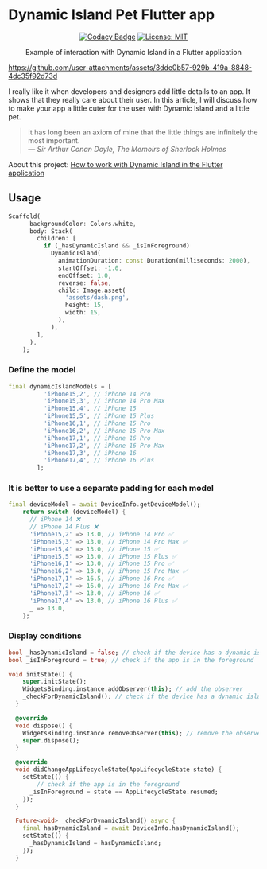 # Dynamic Island Pet Flutter app

<div align="center">

  [![Codacy Badge](https://app.codacy.com/project/badge/Grade/0084a6637dab4330be86c666f10c2606)](https://app.codacy.com/gh/khlebobul/dynamic_island_pet/dashboard?utm_source=gh&utm_medium=referral&utm_content=&utm_campaign=Badge_grade) [![License: MIT](https://img.shields.io/badge/License-MIT-yellow.svg)](https://opensource.org/licenses/MIT)

  <p>Example of interaction with Dynamic Island in a Flutter application</p>

</div>


https://github.com/user-attachments/assets/3dde0b57-929b-419a-8848-4dc35f92d73d

I really like it when developers and designers add little details to an app. It shows that they really care about their user. In this article, I will discuss how to make your app a little cuter for the user with Dynamic Island and a little pet.

> It has long been an axiom of mine that the little things are infinitely the most important.  
> — *Sir Arthur Conan Doyle, The Memoirs of Sherlock Holmes*

About this project: [How to work with Dynamic Island in the Flutter application](https://medium.com/@khlebobul/how-to-work-with-dynamic-island-in-the-flutter-application-89851b0d9887)

## Usage

```dart
Scaffold(
      backgroundColor: Colors.white,
      body: Stack(
        children: [
          if (_hasDynamicIsland && _isInForeground)
            DynamicIsland(
              animationDuration: const Duration(milliseconds: 2000),
              startOffset: -1.0,
              endOffset: 1.0,
              reverse: false,
              child: Image.asset(
                'assets/dash.png',
                height: 15,
                width: 15,
              ),
            ),
        ],
      ),
    );
```

### Define the model
```dart
final dynamicIslandModels = [
          'iPhone15,2', // iPhone 14 Pro
          'iPhone15,3', // iPhone 14 Pro Max
          'iPhone15,4', // iPhone 15
          'iPhone15,5', // iPhone 15 Plus
          'iPhone16,1', // iPhone 15 Pro
          'iPhone16,2', // iPhone 15 Pro Max
          'iPhone17,1', // iPhone 16 Pro
          'iPhone17,2', // iPhone 16 Pro Max
          'iPhone17,3', // iPhone 16
          'iPhone17,4', // iPhone 16 Plus
        ];
```

### It is better to use a separate padding for each model
```dart
final deviceModel = await DeviceInfo.getDeviceModel();
    return switch (deviceModel) {
      // iPhone 14 ❌
      // iPhone 14 Plus ❌
      'iPhone15,2' => 13.0, // iPhone 14 Pro ✅
      'iPhone15,3' => 13.0, // iPhone 14 Pro Max ✅
      'iPhone15,4' => 13.0, // iPhone 15 ✅
      'iPhone15,5' => 13.0, // iPhone 15 Plus ✅
      'iPhone16,1' => 13.0, // iPhone 15 Pro ✅
      'iPhone16,2' => 13.0, // iPhone 15 Pro Max ✅
      'iPhone17,1' => 16.5, // iPhone 16 Pro ✅
      'iPhone17,2' => 16.0, // iPhone 16 Pro Max ✅
      'iPhone17,3' => 13.0, // iPhone 16 ✅
      'iPhone17,4' => 13.0, // iPhone 16 Plus ✅
      _ => 13.0,
    };
```
### Display conditions
```dart
bool _hasDynamicIsland = false; // check if the device has a dynamic island
bool _isInForeground = true; // check if the app is in the foreground

void initState() {
    super.initState();
    WidgetsBinding.instance.addObserver(this); // add the observer
    _checkForDynamicIsland(); // check if the device has a dynamic island
  }

  @override
  void dispose() {
    WidgetsBinding.instance.removeObserver(this); // remove the observer
    super.dispose();
  }

  @override
  void didChangeAppLifecycleState(AppLifecycleState state) {
    setState(() {
        // check if the app is in the foreground
      _isInForeground = state == AppLifecycleState.resumed;
    });
  }

  Future<void> _checkForDynamicIsland() async {
    final hasDynamicIsland = await DeviceInfo.hasDynamicIsland();
    setState(() {
      _hasDynamicIsland = hasDynamicIsland;
    });
  }
```
